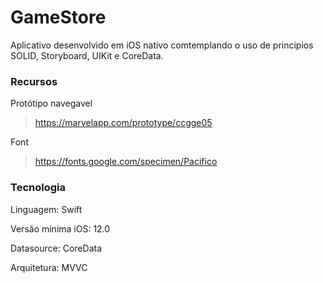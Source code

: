 # GameStore

Aplicativo desenvolvido em iOS nativo comtemplando o uso de principios SOLID, Storyboard, UIKit e CoreData.

### Recursos
Protótipo navegavel
> https://marvelapp.com/prototype/ccgge05

Font
> https://fonts.google.com/specimen/Pacifico

### Tecnologia
Linguagem: Swift

Versão mínima iOS: 12.0

Datasource: CoreData

Arquitetura: MVVC


